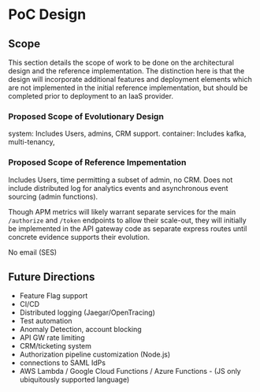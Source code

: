 # PoC Design

## Scope

This section details the scope of work to be done on the architectural design and the reference implementation. The distinction here is that the design will incorporate additional features and deployment elements which are not implemented in the initial reference implementation, but should be completed prior to deployment to an IaaS provider.

### Proposed Scope of Evolutionary Design

system: Includes Users, admins, CRM support. 
container: Includes kafka, multi-tenancy, 

### Proposed Scope of Reference Impementation

Includes Users, time permitting a subset of admin, no CRM. Does not include distributed log for analytics events and asynchronous event sourcing (admin functions).

Though APM metrics will likely warrant separate services for the main `/authorize` and `/token` endpoints to allow their scale-out, they will initially be implemented in the API gateway code as separate express routes until concrete evidence supports their evolution.

No email (SES)

## Future Directions

* Feature Flag support
* CI/CD
* Distributed logging (Jaegar/OpenTracing)
* Test automation
* Anomaly Detection, account blocking
* API GW rate limiting
* CRM/ticketing system
* Authorization pipeline customization (Node.js)
* connections to SAML IdPs
* AWS Lambda / Google Cloud Functions / Azure Functions - (JS only ubiquitously supported language)
